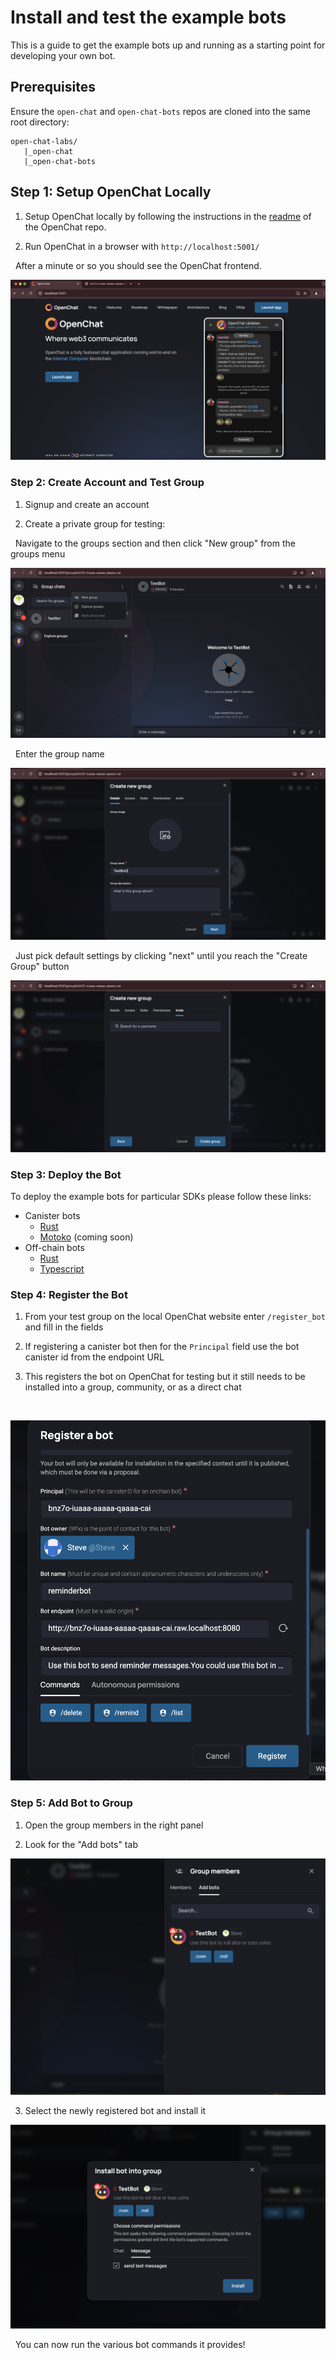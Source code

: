 # Install and test the example bots

This is a guide to get the example bots up and running as a starting point for developing your own bot.

## Prerequisites

Ensure the `open-chat` and `open-chat-bots` repos are cloned into the same root directory:

```
open-chat-labs/
   |_open-chat
   |_open-chat-bots
```

## Step 1: Setup OpenChat Locally

1. Setup OpenChat locally by following the instructions in the [readme](https://github.com/open-chat-labs/open-chat/blob/master/README.md) of the OpenChat repo.

2. Run OpenChat in a browser with `http://localhost:5001/`

&nbsp;
After a minute or so you should see the OpenChat frontend.
&nbsp;

![Open chat frontend](./images/open-chat-frontend.png)

### Step 2: Create Account and Test Group

1. Signup and create an account

2. Create a private group for testing:

&nbsp;
Navigate to the groups section and then click "New group" from the groups menu
&nbsp;

![Create a group on open chat](./images/create-group.png)

&nbsp;
Enter the group name
&nbsp;

![Group names](./images/GroupName.png)

&nbsp;
Just pick default settings by clicking "next" until you reach the "Create Group" button
&nbsp;

![Create group](./images/creategroup.png)

### Step 3: Deploy the Bot

To deploy the example bots for particular SDKs please follow these links:

- Canister bots
  - [Rust](./rs/canister/README.md)
  - [Motoko](./rs/motoko/README.md) (coming soon)
- Off-chain bots
  - [Rust](./rs/offchain/README.md)
  - [Typescript](./ts/README.md)

### Step 4: Register the Bot

1. From your test group on the local OpenChat website enter `/register_bot` and fill in the fields

2. If registering a canister bot then for the `Principal` field use the bot canister id from the endpoint URL

3. This registers the bot on OpenChat for testing but it still needs to be installed into a group, community, or as a direct chat

&nbsp;

![Register bot](./images/register-onchain-bot.png)

### Step 5: Add Bot to Group

1. Open the group members in the right panel

2. Look for the "Add bots" tab

![add bots](./images/add-bots.png)

3. Select the newly registered bot and install it

![install bot](./images/install-bot.png)

&nbsp;
You can now run the various bot commands it provides!
